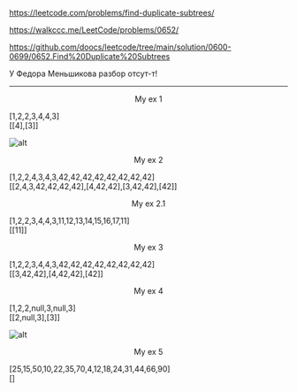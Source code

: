 https://leetcode.com/problems/find-duplicate-subtrees/

https://walkccc.me/LeetCode/problems/0652/

https://github.com/doocs/leetcode/tree/main/solution/0600-0699/0652.Find%20Duplicate%20Subtrees

У Федора Меньшикова разбор отсут-т!

_________

<p align="center">My ex 1</p>

[1,2,2,3,4,4,3]  
[[4],[3]]

![ alt](https://assets.leetcode.com/uploads/2021/02/19/symtree1.jpg)

<p align="center">My ex 2</p>

[1,2,2,4,3,4,3,42,42,42,42,42,42,42,42]  
[[2,4,3,42,42,42,42],[4,42,42],[3,42,42],[42]]

<p align="center">My ex 2.1</p>

[1,2,2,3,4,4,3,11,12,13,14,15,16,17,11]  
[[11]]

<p align="center">My ex 3</p>

[1,2,2,3,4,4,3,42,42,42,42,42,42,42,42]  
[[3,42,42],[4,42,42],[42]]

<p align="center">My ex 4</p>

[1,2,2,null,3,null,3]  
[[2,null,3],[3]]

![ alt](https://assets.leetcode.com/uploads/2021/02/19/symtree2.jpg)

<p align="center">My ex 5</p>

[25,15,50,10,22,35,70,4,12,18,24,31,44,66,90]  
[]
